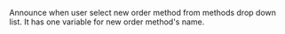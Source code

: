 Announce when user select new order method from methods drop down list. It has one variable for new order method's name.